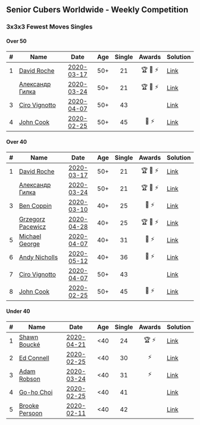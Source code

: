 ## Senior Cubers Worldwide - Weekly Competition
### 3x3x3 Fewest Moves Singles

#### Over 50

| # | Name | Date | Age | Single | Awards | Solution |
| :--: | -- | :--: | :--: | :--: | :--: | -- |
| 1 | [David Roche](../persons/david_roche.md) | [2020-03-17](results/2020-03-17.md) | 50+ | 21 | 🏆 🥇 ⚡ | [Link](https://www.facebook.com/events/210706923625115/permalink/211706620191812/) |
| | [Александр Гилка](../persons/александр_гилка.md) | [2020-03-24](results/2020-03-24.md) | 50+ | 21 | 🏆 🥇 ⚡ | [Link](https://www.facebook.com/events/500266387310754/permalink/500800967257296/) |
| 3 | [Ciro Vignotto](../persons/ciro_vignotto.md) | [2020-04-07](results/2020-04-07.md) | 50+ | 43 |  | [Link](https://www.facebook.com/events/253518435802861/permalink/253716005783104/) |
| 4 | [John Cook](../persons/john_cook.md) | [2020-02-25](results/2020-02-25.md) | 50+ | 45 | 🥉 ⚡ | [Link](https://www.facebook.com/events/215751886207638/permalink/217422122707281/) |

#### Over 40

| # | Name | Date | Age | Single | Awards | Solution |
| :--: | -- | :--: | :--: | :--: | :--: | -- |
| 1 | [David Roche](../persons/david_roche.md) | [2020-03-17](results/2020-03-17.md) | 50+ | 21 | 🏆 🥇 ⚡ | [Link](https://www.facebook.com/events/210706923625115/permalink/211706620191812/) |
| | [Александр Гилка](../persons/александр_гилка.md) | [2020-03-24](results/2020-03-24.md) | 50+ | 21 | 🏆 🥇 ⚡ | [Link](https://www.facebook.com/events/500266387310754/permalink/500800967257296/) |
| 3 | [Ben Coppin](../persons/ben_coppin.md) | [2020-03-10](results/2020-03-10.md) | 40+ | 25 | 🥈 ⚡ | [Link](https://www.facebook.com/events/640532176759268/permalink/641063233372829/) |
| | [Grzegorz Pacewicz](../persons/grzegorz_pacewicz.md) | [2020-04-28](results/2020-04-28.md) | 40+ | 25 | 🏆 🥇 ⚡ | [Link](https://www.facebook.com/events/339284923718995/permalink/341683326812488/) |
| 5 | [Michael George](../persons/michael_george.md) | [2020-04-07](results/2020-04-07.md) | 40+ | 31 | 🥈 ⚡ | [Link](https://www.facebook.com/events/253518435802861/permalink/254710715683633/) |
| 6 | [Andy Nicholls](../persons/andy_nicholls.md) | [2020-05-12](results/2020-05-12.md) | 40+ | 36 | 🥉 ⚡ | [Link](https://www.facebook.com/events/2563130363933815/permalink/2563245993922252/) |
| 7 | [Ciro Vignotto](../persons/ciro_vignotto.md) | [2020-04-07](results/2020-04-07.md) | 50+ | 43 |  | [Link](https://www.facebook.com/events/253518435802861/permalink/253716005783104/) |
| 8 | [John Cook](../persons/john_cook.md) | [2020-02-25](results/2020-02-25.md) | 50+ | 45 | 🥉 ⚡ | [Link](https://www.facebook.com/events/215751886207638/permalink/217422122707281/) |

#### Under 40

| # | Name | Date | Age | Single | Awards | Solution |
| :--: | -- | :--: | :--: | :--: | :--: | -- |
| 1 | [Shawn Boucké](../persons/shawn_boucke.md) | [2020-04-21](results/2020-04-21.md) | <40 | 24 | 🏆 ⚡ | [Link](https://www.facebook.com/events/573932290186676/permalink/574620073451231/) |
| 2 | [Ed Connell](../persons/ed_connell.md) | [2020-02-25](results/2020-02-25.md) | <40 | 30 | ⚡ | [Link](https://www.facebook.com/events/215751886207638/permalink/216366502812843/) |
| 3 | [Adam Robson](../persons/adam_robson.md) | [2020-03-24](results/2020-03-24.md) | <40 | 31 | ⚡ | [Link](https://www.facebook.com/events/500266387310754/permalink/501846950486031/) |
| 4 | [Go-ho Choi](../persons/go-ho_choi.md) | [2020-02-25](results/2020-02-25.md) | <40 | 41 |  | [Link](https://www.facebook.com/events/215751886207638/permalink/216681586114668/) |
| 5 | [Brooke Persoon](../persons/brooke_persoon.md) | [2020-02-11](results/2020-02-11.md) | <40 | 42 |  | [Link](https://www.facebook.com/groups/1604105099735401/permalink/2138923996253506/) |


<!-- Global site tag (gtag.js) - Google Analytics -->
<script async src="https://www.googletagmanager.com/gtag/js?id=UA-86348435-3"></script>
<script>window.dataLayer = window.dataLayer || []; function gtag() {dataLayer.push(arguments);} gtag('js', new Date()); gtag('config', 'UA-86348435-3');</script>

